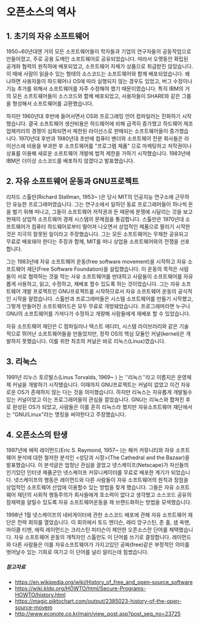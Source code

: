 # 오픈소스의 역사



## 1. 초기의 자유 소프트웨어

1950~60년대엔 거의 모든 소프트웨어들이 학자들과 기업의 연구자들의 공동작업으로 만들어졌고, 주로 공용 도메인 소프트웨어로 공유되었습니다. 따라서 오랫동안 확립된 공개와 협력의 원칙하에 배포되었고, 소프트웨어 자체가 상품으로 취급받진 않았습니다. 이 때에 사람이 읽을수 있는 형태의 소스코드는 소프트웨어와 함께 배포되었습니다. 왜냐하면 사용자들이 하드웨어나 OS에 따라 실행되지 않는 경우도 있었고, 버그 수정이나 기능 추가를 위해서 소프트웨어를 자주 수정해야 했기 때문이였습니다. 특히 IBM의 거의 모든 소프트웨어들이 소스코드와 함께 배포되었고, 사용자들이 SHARE와 같은 그룹을 형성해서 소프트웨어를 교환했습니다. 

하지만 1960년대 후반에 들어서면서 OS와 프로그래밍 언어 컴파일러는 진화하기 시작했습니다. 결국 소프트웨어 생산비용은 하드웨어에 비해 급격히 증가했고 하드웨어 제조업체끼리의 경쟁이 심화되면서 제한된 라이선스로 판매되는 소프트웨어들이 증가했습니다. 1970년대 후반과 1980년대 초반에 컴퓨터 벤더와 소프트웨어 전문 회사들은 라이선스에 비용을 부과한 후 소프트웨어를 "프로그램 제품" 으로 마케팅하고 저작권이나 상표를 이용해 새로운 소프트웨어 개발에 법적 제한을 가하기 시작했습니다. 1983년에 IBM은 더이상 소스코드를 배포하지 않겠다고 발표했습니다.

## 2. 자유 소프트웨어 운동과 GNU프로젝트 

리차드 스톨만(Richard Stallman, 1953~ )은 당시 MIT의 인공지능 연구소에 근무하던 유능한 프로그래머였습니다. 그는 연구소에서 일하던 동료 프로그래머들이 하나씩 돈을 벌기 위해 떠나고, 그들이 소프트웨어 저작권과 돈 때문에 분쟁에 시달리는 것을 보고 현재의 상업적 소프트웨어 경제 시스템의 문제점을 통감합니다. 스톨만은 1970년대 소프트웨어가 컴퓨터 하드웨어로부터 떨어져 나오면서 상업적인 제품으로 팔리기 시작한 것은 지극히 잘못된 일이라고 주장했습니다. 그는 모든 소프트웨어는 무제한 공유되고 무료로 배포돼야 한다는 주장과 함께, MIT를 떠나 상업용 소프트웨어와의 전쟁을 선포합니다. 

그는 1983년에 자유 소프트웨어 운동(free software movement)을 시작하고 자유 소프트웨어 재단(Free Software Foundation)을 설립했습니다. 이 운동의 목적은 사람들이 서로 협력하는 것을 막는 사유 소프트웨어를 반대하고 사람들이 소프트웨어를 자유롭게 사용하고, 읽고, 수정하고, 재배포 할수 있도록 하는 것이었습니다. 그는 자유 소프트웨어 개발 프로젝트인 GNU프로젝트를 시작하므로서 자유 소프트웨어 운동의 공식적인 시작을 알렸습니다. 스톨만과 프로그래머들은 시스템 소프트웨어를 만들기 시작했고, 그렇게 만들어진 소프트웨어드은 모두 무료로 개방돼었습니다. 프로그래머라면 누구나 GNU의 소프트웨어를 가져다가 수정하고 개량해 사람들에게 재배포 할 수 있었습니다. 

자유 소프트웨어 재단은 C 컴파일러나 텍스트 에디터, 시스템 라이브러리와 같은 기술적으로 뛰어난 소프트웨어들을 만들었지만, 정작 OS의 핵심 모듈인 커널(kernel)은 개발하지 못했습니다. 이를 위한 최초의 커널은 바로 리눅스(Linux)였습니다. 

## 3. 리눅스 

1991년 리누스 토르발스(Linus Torvalds, 1969~ ) 는 ''리눅스''라고 이름지은 운영체제 커널을 개발하기 시작했습니다. 이때까지 GNU프로젝트는 커널이 없었고 이건 자유로운 OS가 존재하지 않는 다는 것을 의미했습니다. 하지만 리눅스는 자유롭게 개발될수 있는 커널이었고 이는 프로그래머들의 관심을 끌었습니다.  GNU는 리눅스와 합쳐진 후로 완성된 OS가 되었고, 사람들은 이를 흔히 리눅스라 했지만 자유소프트웨어 재단에서는 "GNU/Linux"라는 명칭을 써야한다고 주장했습니다. 



## 4. 오픈소스의 탄생

1997년에 에릭 레이먼드(Eric S. Raymond, 1957~ )는 해커 커뮤니티와 자유 소프트웨어 분석에 대한 철저한 분석인 <성당과 시장>(The Cathedral and the Bazaar)을  발표했습니다. 이 분석글은 엄청난 관심을 끌었고 넷스케이프(Netscape)가 자신들의 인기있던 인터넷 제품군인 넷스케이프 커뮤니케이터를 무료로 배포한 계기가 되었습니다. 넷스케이프의 행동은 레이먼드와 다른 사람들이 자유 소프트웨어의 원칙과 장점을 상업적인 소프트웨어 산업에 이용할수 있는 방법을 찾게 했습니다. 그들은 자유 소프트웨어 재단의 사회적 행동주의가 회사들에게 호소력이 없다고 생각했고 소스코드 공유의 잠재력을 알릴수 있도록 자유 소프트웨어운동을 재 브랜드화하는 방법을 모색했습니다. 

1998년 1월 넷스케이프의 네비게이터에 관한 소스코드 배포에 관해 자유 소프트웨어 재단은 전략 회의를 열었습니다. 이 회의에서 토드 엔더슨, 래리 앙구스틴, 존 홀, 샘 옥맨, 마이클 티맨, 에릭 레이먼드는 크리스틴 피터슨이 제안한 오픈소스란 단어를 채택했습니다. 자유 소프트웨어 운동의 개척자인 스톨만도 이 단어를 쓰기로 결정합니다. 레이먼드와 다른 사람들은 이를 자유소프트웨어가 가지고있던 공짜(free)같은 부정적인 의미를 벗어날수 있는 기회로 여기고 이 단어를 널리 알리는데 힘썼습니다.  



##### 참고자료

- https://en.wikipedia.org/wiki/History_of_free_and_open-source_software
- https://wiki.kldp.org/HOWTO/html/Secure-Programs-HOWTO/history.html
- https://magic.piktochart.com/output/2385023-history-of-the-open-source-movem
- http://www.econote.co.kr/main/view_post.asp?post_seq_no=23725

